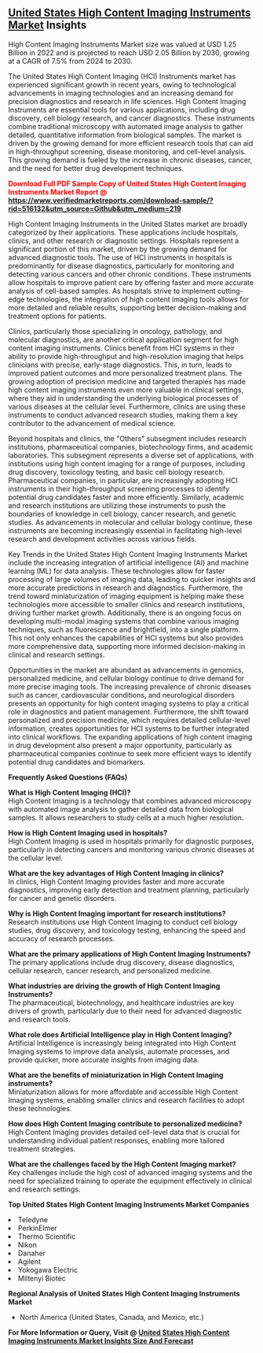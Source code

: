 <h2><a href="https://www.verifiedmarketreports.com/download-sample/?rid=516132&amp;utm_source=Github&amp;utm_medium=219" target="_blank">United States High Content Imaging Instruments Market</a> Insights</h2><p>High Content Imaging Instruments Market size was valued at USD 1.25 Billion in 2022 and is projected to reach USD 2.05 Billion by 2030, growing at a CAGR of 7.5% from 2024 to 2030.</p><p> <p>The United States High Content Imaging (HCI) Instruments market has experienced significant growth in recent years, owing to technological advancements in imaging technologies and an increasing demand for precision diagnostics and research in life sciences. High Content Imaging Instruments are essential tools for various applications, including drug discovery, cell biology research, and cancer diagnostics. These instruments combine traditional microscopy with automated image analysis to gather detailed, quantitative information from biological samples. The market is driven by the growing demand for more efficient research tools that can aid in high-throughput screening, disease monitoring, and cell-level analysis. This growing demand is fueled by the increase in chronic diseases, cancer, and the need for better drug development techniques. <strong><p><span class=""><span style="color: #ff0000;"><strong>Download Full PDF Sample Copy of United States High Content Imaging Instruments Market Report</strong> @ </span><a href="https://www.verifiedmarketreports.com/download-sample/?rid=516132&amp;utm_source=Github&amp;utm_medium=219" target="_blank">https://www.verifiedmarketreports.com/download-sample/?rid=516132&amp;utm_source=Github&amp;utm_medium=219</a></span></p></strong></p> <p>High Content Imaging Instruments in the United States market are broadly categorized by their applications. These applications include hospitals, clinics, and other research or diagnostic settings. Hospitals represent a significant portion of this market, driven by the growing demand for advanced diagnostic tools. The use of HCI instruments in hospitals is predominantly for disease diagnostics, particularly for monitoring and detecting various cancers and other chronic conditions. These instruments allow hospitals to improve patient care by offering faster and more accurate analysis of cell-based samples. As hospitals strive to implement cutting-edge technologies, the integration of high content imaging tools allows for more detailed and reliable results, supporting better decision-making and treatment options for patients. <p>Clinics, particularly those specializing in oncology, pathology, and molecular diagnostics, are another critical application segment for high content imaging instruments. Clinics benefit from HCI systems in their ability to provide high-throughput and high-resolution imaging that helps clinicians with precise, early-stage diagnostics. This, in turn, leads to improved patient outcomes and more personalized treatment plans. The growing adoption of precision medicine and targeted therapies has made high content imaging instruments even more valuable in clinical settings, where they aid in understanding the underlying biological processes of various diseases at the cellular level. Furthermore, clinics are using these instruments to conduct advanced research studies, making them a key contributor to the advancement of medical science. <p>Beyond hospitals and clinics, the "Others" subsegment includes research institutions, pharmaceutical companies, biotechnology firms, and academic laboratories. This subsegment represents a diverse set of applications, with institutions using high content imaging for a range of purposes, including drug discovery, toxicology testing, and basic cell biology research. Pharmaceutical companies, in particular, are increasingly adopting HCI instruments in their high-throughput screening processes to identify potential drug candidates faster and more efficiently. Similarly, academic and research institutions are utilizing these instruments to push the boundaries of knowledge in cell biology, cancer research, and genetic studies. As advancements in molecular and cellular biology continue, these instruments are becoming increasingly essential in facilitating high-level research and development activities across various fields. <p>Key Trends in the United States High Content Imaging Instruments Market include the increasing integration of artificial intelligence (AI) and machine learning (ML) for data analysis. These technologies allow for faster processing of large volumes of imaging data, leading to quicker insights and more accurate predictions in research and diagnostics. Furthermore, the trend toward miniaturization of imaging equipment is helping make these technologies more accessible to smaller clinics and research institutions, driving further market growth. Additionally, there is an ongoing focus on developing multi-modal imaging systems that combine various imaging techniques, such as fluorescence and brightfield, into a single platform. This not only enhances the capabilities of HCI systems but also provides more comprehensive data, supporting more informed decision-making in clinical and research settings. <p>Opportunities in the market are abundant as advancements in genomics, personalized medicine, and cellular biology continue to drive demand for more precise imaging tools. The increasing prevalence of chronic diseases such as cancer, cardiovascular conditions, and neurological disorders presents an opportunity for high content imaging systems to play a critical role in diagnostics and patient management. Furthermore, the shift toward personalized and precision medicine, which requires detailed cellular-level information, creates opportunities for HCI systems to be further integrated into clinical workflows. The expanding applications of high content imaging in drug development also present a major opportunity, particularly as pharmaceutical companies continue to seek more efficient ways to identify potential drug candidates and biomarkers. <p><strong>Frequently Asked Questions (FAQs)</strong></p> <p><strong>What is High Content Imaging (HCI)?</strong><br> High Content Imaging is a technology that combines advanced microscopy with automated image analysis to gather detailed data from biological samples. It allows researchers to study cells at a much higher resolution.</p> <p><strong>How is High Content Imaging used in hospitals?</strong><br> High Content Imaging is used in hospitals primarily for diagnostic purposes, particularly in detecting cancers and monitoring various chronic diseases at the cellular level.</p> <p><strong>What are the key advantages of High Content Imaging in clinics?</strong><br> In clinics, High Content Imaging provides faster and more accurate diagnostics, improving early detection and treatment planning, particularly for cancer and genetic disorders.</p> <p><strong>Why is High Content Imaging important for research institutions?</strong><br> Research institutions use High Content Imaging to conduct cell biology studies, drug discovery, and toxicology testing, enhancing the speed and accuracy of research processes.</p> <p><strong>What are the primary applications of High Content Imaging Instruments?</strong><br> The primary applications include drug discovery, disease diagnostics, cellular research, cancer research, and personalized medicine.</p> <p><strong>What industries are driving the growth of High Content Imaging Instruments?</strong><br> The pharmaceutical, biotechnology, and healthcare industries are key drivers of growth, particularly due to their need for advanced diagnostic and research tools.</p> <p><strong>What role does Artificial Intelligence play in High Content Imaging?</strong><br> Artificial Intelligence is increasingly being integrated into High Content Imaging systems to improve data analysis, automate processes, and provide quicker, more accurate insights from imaging data.</p> <p><strong>What are the benefits of miniaturization in High Content Imaging instruments?</strong><br> Miniaturization allows for more affordable and accessible High Content Imaging systems, enabling smaller clinics and research facilities to adopt these technologies.</p> <p><strong>How does High Content Imaging contribute to personalized medicine?</strong><br> High Content Imaging provides detailed cell-level data that is crucial for understanding individual patient responses, enabling more tailored treatment strategies.</p> <p><strong>What are the challenges faced by the High Content Imaging market?</strong><br> Key challenges include the high cost of advanced imaging systems and the need for specialized training to operate the equipment effectively in clinical and research settings.</p> </p><p><strong>Top United States High Content Imaging Instruments Market Companies</strong></p><div data-test-id=""><p><li>Teledyne</li><li> PerkinElmer</li><li> Thermo Scientific</li><li> Nikon</li><li> Danaher</li><li> Agilent</li><li> Yokogawa Electric</li><li> Miltenyi Biotec</li></p><div><strong>Regional Analysis of&nbsp;United States High Content Imaging Instruments Market</strong></div><ul><li dir="ltr"><p dir="ltr">North America&nbsp;(United States, Canada, and Mexico, etc.)</p></li></ul><p><strong>For More Information or Query, Visit @&nbsp;</strong><strong><a href="https://www.verifiedmarketreports.com/product/high-content-imaging-instruments-market/?utm_source=Github&amp;utm_medium=219" target="_blank">United States High Content Imaging Instruments Market Insights Size And Forecast</a></strong></p></div>

